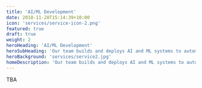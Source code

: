 ```yaml
---
title: 'AI/ML Development'
date: 2018-11-28T15:14:39+10:00
icon: 'services/service-icon-2.png'
featured: true
draft: true
weight: 2
heroHeading: 'AI/ML Development'
heroSubHeading: 'Our team builds and deploys AI and ML systems to automate processes, generate insights, and optimize operations.'
heroBackground: 'services/service2.jpg'
homeDescription: 'Our team builds and deploys AI and ML systems to automate processes, generate insights, and optimize operations.'
---
```


TBA